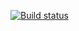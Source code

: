 [![Build status](https://ci.appveyor.com/api/projects/status/adowgl21d78x1t48?svg=true)](https://ci.appveyor.com/project/tatsuya/wpf-utility-library)

